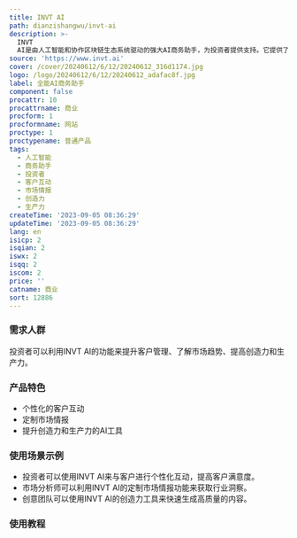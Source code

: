```yaml
---
title: INVT AI
path: dianzishangwu/invt-ai
description: >-
  INVT
  AI是由人工智能和协作区块链生态系统驱动的强大AI商务助手，为投资者提供支持。它提供了个性化的客户互动、定制市场情报、提升创造力和生产力的AI工具等功能。价格根据定制需求而定。
source: 'https://www.invt.ai'
cover: /cover/20240612/6/12/20240612_316d1174.jpg
logo: /logo/20240612/6/12/20240612_adafac8f.jpg
label: 全能AI商务助手
component: false
procattr: 10
procattrname: 商业
procform: 1
procformname: 网站
proctype: 1
proctypename: 普通产品
tags:
  - 人工智能
  - 商务助手
  - 投资者
  - 客户互动
  - 市场情报
  - 创造力
  - 生产力
createTime: '2023-09-05 08:36:29'
updateTime: '2023-09-05 08:36:29'
lang: en
isicp: 2
isqian: 2
iswx: 2
isqq: 2
iscom: 2
price: ''
catname: 商业
sort: 12886
---
```




### 需求人群
投资者可以利用INVT AI的功能来提升客户管理、了解市场趋势、提高创造力和生产力。

### 产品特色
- 个性化的客户互动
- 定制市场情报
- 提升创造力和生产力的AI工具

### 使用场景示例
- 投资者可以使用INVT AI来与客户进行个性化互动，提高客户满意度。
- 市场分析师可以利用INVT AI的定制市场情报功能来获取行业洞察。
- 创意团队可以使用INVT AI的创造力工具来快速生成高质量的内容。

### 使用教程


  
